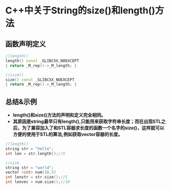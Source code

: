 # C++中关于String的size()和length()方法

## 函数声明定义

```c++
//length()
length() const _GLIBCXX_NOEXCEPT
{ return _M_rep()->_M_length; }

//size()
size() const _GLIBCXX_NOEXCEPT
{ return _M_rep()->_M_length; }
```

## 总结&示例

- **length()和size()方法的声明和定义完全相同。**
- **其原因是string最早只有length(),只能用来获取字符串长度；而在出现STL之后，为了兼容加入了和STL容器求长度的函数一个名字的size()，这样就可以方便的使用于STL的算法,例如获取vector容器的长度。**

```c++
//length()
string str = "hello";
int len = str.length();//5

//size
string str = "world";
vector <int> num(10,5)
int lenstr = str.size();//5
int lenvec = num.size();//10

```

